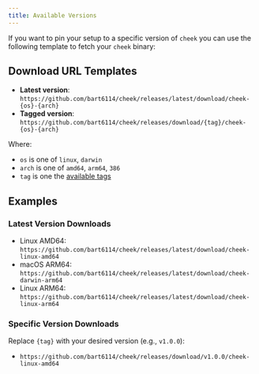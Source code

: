 ```yaml
---
title: Available Versions
---
```


If you want to pin your setup to a specific version of `cheek` you can use the following template to fetch your `cheek` binary:

## Download URL Templates

- **Latest version**: `https://github.com/bart6114/cheek/releases/latest/download/cheek-{os}-{arch}`
- **Tagged version**: `https://github.com/bart6114/cheek/releases/download/{tag}/cheek-{os}-{arch}`

Where:

- `os` is one of `linux`, `darwin`
- `arch` is one of `amd64`, `arm64`, `386`
- `tag` is one the [available tags](https://github.com/bart6114/cheek/tags)

## Examples

### Latest Version Downloads
- Linux AMD64: `https://github.com/bart6114/cheek/releases/latest/download/cheek-linux-amd64`
- macOS ARM64: `https://github.com/bart6114/cheek/releases/latest/download/cheek-darwin-arm64`
- Linux ARM64: `https://github.com/bart6114/cheek/releases/latest/download/cheek-linux-arm64`

### Specific Version Downloads
Replace `{tag}` with your desired version (e.g., `v1.0.0`):
- `https://github.com/bart6114/cheek/releases/download/v1.0.0/cheek-linux-amd64`